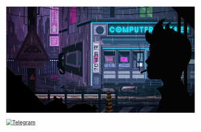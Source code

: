 <!-- ### Hello, my name is Artem 👋  -->

<!-- - Beginner developer 💻
- I am currently working on pet projects 🏠
- Studying at Kuban State University 📚 -->

<!-- ![Profile Views](https://komarev.com/ghpvc/?username=your-github-antisedativ&color=blue&style=flat&label=Visitors) -->

![](https://github.com/antisedativ/antisedativ/blob/main/gif/cit1.gif)



<!-- ###  -->
<!-- ![snake gif](https://github.com/antisedativ/antisedativ/blob/output/github-contribution-grid-snake.svg) -->


<!-- ### Contact me 📞 -->
<!-- [![VK](https://img.shields.io/badge/-VK-blue?style=flat-square&logo=VK)](https://vk.com/arrr_r)  -->

[![Telegram](https://img.shields.io/badge/-Telegram-b1c5e2?style=flat-square&logo=Telegram)](https://t.me/antisedative)
